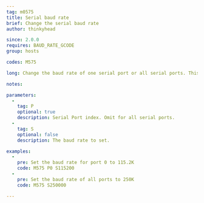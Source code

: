 ```yaml
---
tag: m0575
title: Serial baud rate
brief: Change the serial baud rate
author: thinkyhead

since: 2.0.0
requires: BAUD_RATE_GCODE
group: hosts

codes: M575

long: Change the baud rate of one serial port or all serial ports. This command will interrupt serial communication to the host and may reset the firmware when the host reconnects at the new baud rate.

notes:

parameters:
  -
    tag: P
    optional: true
    description: Serial Port index. Omit for all serial ports.
  -
    tag: S
    optional: false
    description: The baud rate to set.

examples:
  -
    pre: Set the baud rate for port 0 to 115.2K
    code: M575 P0 S115200
  -
    pre: Set the baud rate of all ports to 250K
    code: M575 S250000

---
```

